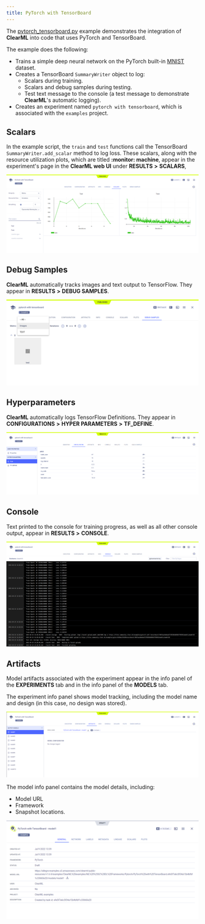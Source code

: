 ```yaml
---
title: PyTorch with TensorBoard
---
```


The [pytorch_tensorboard.py](https://github.com/allegroai/clearml/blob/master/examples/frameworks/pytorch/pytorch_tensorboard.py) 
example demonstrates the integration of **ClearML** into code that uses PyTorch and TensorBoard. 

The example does the following:
* Trains a simple deep neural network on the PyTorch built-in [MNIST](https://pytorch.org/vision/stable/datasets.html#mnist) 
  dataset.
* Creates a TensorBoard `SummaryWriter` object to log: 
  * Scalars during training.
  * Scalars and debug samples during testing.
  * Test text message to the console (a test message to demonstrate **ClearML**'s automatic logging).
* Creates an experiment named `pytorch with tensorboard`, which is associated with the `examples` project.

## Scalars

In the example script, the `train` and `test` functions call the TensorBoard `SummaryWriter.add_scalar` method to log loss. 
These scalars, along with the resource utilization plots, which are titled **:monitor: machine**, appear in the experiment's page in the **ClearML web UI** under **RESULTS** **>** **SCALARS**, 

![image](../../../img/examples_pytorch_tensorboard_07.png)

## Debug Samples

**ClearML** automatically tracks images and text output to TensorFlow. They appear in **RESULTS** **>** **DEBUG SAMPLES**.

![image](../../../img/examples_pytorch_tensorboard_08.png)

## Hyperparameters

**ClearML** automatically logs TensorFlow Definitions. They appear in **CONFIGURATIONS** **>** **HYPER PARAMETERS** **>** **TF_DEFINE**.

![image](../../../img/examples_pytorch_tensorboard_01.png)

## Console

Text printed to the console for training progress, as well as all other console output, appear in **RESULTS** **>** **CONSOLE**.

![image](../../../img/examples_pytorch_tensorboard_06.png)

## Artifacts

Model artifacts associated with the experiment appear in the info panel of the **EXPERIMENTS** tab and in the info panel 
of the **MODELS** tab.  

The experiment info panel shows model tracking, including the model name and design (in this case, no design was stored).

![image](../../../img/examples_pytorch_tensorboard_02.png)

The model info panel contains the model details, including: 
* Model URL
* Framework
* Snapshot locations.

![image](../../../img/examples_pytorch_tensorboard_03.png)